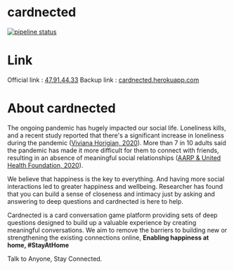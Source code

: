 # cardnected
[![pipeline status](https://gitlab.com/indrikla/card/badges/master/pipeline.svg)](https://gitlab.com/indrikla/ppw-tk2/-/commits/master)

# Link
Official link : [47.91.44.33]
Backup link : [cardnected.herokuapp.com]


# About cardnected
The ongoing pandemic has hugely impacted our social life.  Loneliness kills, and a recent study reported that there's a significant increase in loneliness during the pandemic ([Viviana Horigian, 2020]). More than 7 in 10 adults said the pandemic has made it more difficult for them to connect with friends, resulting in an absence of meaningful social relationships ([AARP & United Health Foundation, 2020]). 

We believe that happiness is the key to everything. And having more social interactions led to greater happiness and wellbeing. Researcher has found that you can build a sense of closeness and intimacy just by asking and answering to deep questions and cardnected is here to help.

Cardnected is a card conversation game platform providing sets of deep questions designed to build up a valuable experience by creating meaningful conversations. We aim to remove the barriers to building new or strengthening the existing connections online, <b>Enabling happiness at home, #StayAtHome </b>

Talk to Anyone, Stay Connected.

[AARP & United Health Foundation, 2020]: https://www.aarp.org/home-family/friends-family/info-2020/isolation-survey-coronavirus.html
[Viviana Horigian, 2020]: https://www.medicalnewstoday.com/articles/alarming-covid-19-study-shows-80-of-respondents-report-significant-symptoms-of-depression#How-the-team-conducted-the-study
[47.91.44.33]: http://47.91.44.33/
[cardnected.herokuapp.com]: http://cardnected.herokuapp.com/
[Figma]: https://www.figma.com/file/JVPaunjmH5tCyFSsfza9od/tk1-g1?node-id=0%3A1
[Persona]: https://drive.google.com/drive/folders/1kDFvKGo0GAN4ZOww5pNlukhLWzGIES6q?usp=sharing